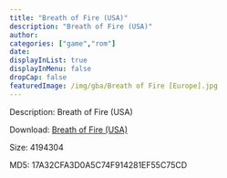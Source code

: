 ```yaml
---
title: "Breath of Fire (USA)"
description: "Breath of Fire (USA)"
author: 
categories: ["game","rom"]
date: 
displayInList: true
displayInMenu: false
dropCap: false
featuredImage: /img/gba/Breath of Fire [Europe].jpg
---
```


Description: Breath of Fire (USA)

Download: <a style="text-decoration:underline;" href="https://mega.nz/#!PbAU2a7Q!QYWxEw54BOAyN3c8Y6ueoeZQKDyGC7ylXHz1WooRnHs" target = "_blank" rel = "nofollow" > Breath of Fire (USA)</a>

Size: 4194304

MD5: 17A32CFA3D0A5C74F914281EF55C75CD

